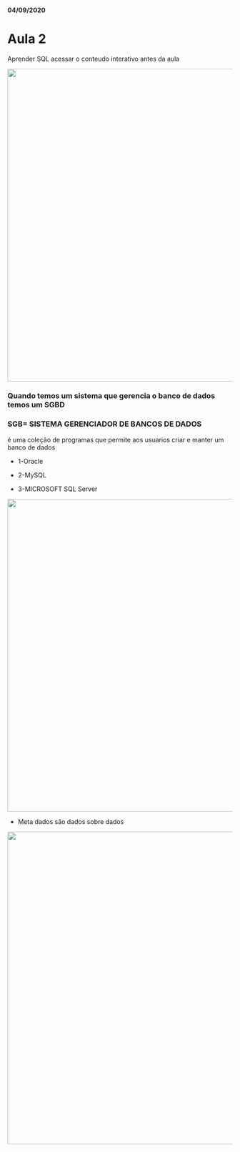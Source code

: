 #### 04/09/2020

# Aula 2

Aprender SQL
acessar o conteudo interativo antes da aula



<img src="https://user-images.githubusercontent.com/61218420/92293734-2d747e80-eefc-11ea-8d6f-459110114990.jpg" width=700>

### Quando temos um sistema que gerencia o banco de dados temos um  SGBD

### SGB= SISTEMA GERENCIADOR DE BANCOS DE DADOS
é uma coleção de programas que permite aos usuarios criar e manter um banco de dados

- 1-Oracle

- 2-MySQL

- 3-MICROSOFT SQL Server

<img src="https://user-images.githubusercontent.com/61218420/92296275-69faa700-ef09-11ea-8add-151671f3dfcd.jpg" width=700>


- Meta dados são dados sobre dados

<img src="https://user-images.githubusercontent.com/61218420/92296410-c7432800-ef0a-11ea-8bce-6ddbee63aa5a.jpg" width=700>



